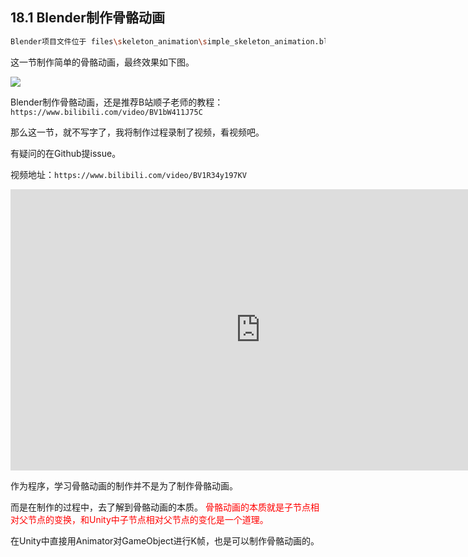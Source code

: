 ## 18.1 Blender制作骨骼动画

```bash
Blender项目文件位于 files\skeleton_animation\simple_skeleton_animation.blend
```

这一节制作简单的骨骼动画，最终效果如下图。

![](../../imgs/skeleton_animation/make_anim/skeleton_animation_in_blender.gif)

Blender制作骨骼动画，还是推荐B站顺子老师的教程：`https://www.bilibili.com/video/BV1bW411J75C`

那么这一节，就不写字了，我将制作过程录制了视频，看视频吧。

有疑问的在Github提issue。



视频地址：`https://www.bilibili.com/video/BV1R34y197KV`

<iframe 
    width="800" 
    height="450" 
    src="https://player.bilibili.com/player.html?aid=806916566&bvid=BV1R34y197KV&cid=451073870&page=1" 
    frameborder="0"  
    allowfullscreen> 
</iframe>


作为程序，学习骨骼动画的制作并不是为了制作骨骼动画。

而是在制作的过程中，去了解到骨骼动画的本质。
<font color=red>
骨骼动画的本质就是子节点相对父节点的变换，和Unity中子节点相对父节点的变化是一个道理。</font>

在Unity中直接用Animator对GameObject进行K帧，也是可以制作骨骼动画的。